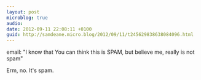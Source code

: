 ```yaml
---
layout: post
microblog: true
audio: 
date: 2012-09-11 22:08:11 +0100
guid: http://samdeane.micro.blog/2012/09/11/t245629838638084096.html
---
```

email: "I know that You can think this is SPAM, but believe me, really is not spam"

Erm, no. It's spam.
